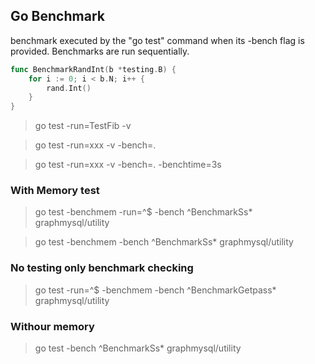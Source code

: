 ## Go Benchmark

benchmark executed by the "go test" command when its -bench flag is provided. Benchmarks are run sequentially.

```go
func BenchmarkRandInt(b *testing.B) {
    for i := 0; i < b.N; i++ {
        rand.Int()
    }
}
```

> go test -run=TestFib -v

> go test -run=xxx -v -bench=.

> go test -run=xxx -v -bench=. -benchtime=3s

### With Memory test
> go test -benchmem -run=^$ -bench ^BenchmarkSs* graphmysql/utility

> go test -benchmem -bench ^BenchmarkSs* graphmysql/utility

### No testing only benchmark checking
> go test -run=^$ -benchmem -bench ^BenchmarkGetpass* graphmysql/utility

### Withour memory
> go test -bench ^BenchmarkSs* graphmysql/utility
